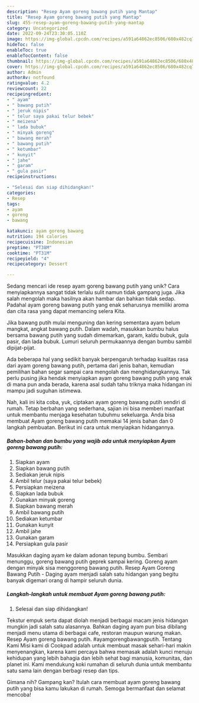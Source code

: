 ```yaml
---
description: "Resep Ayam goreng bawang putih yang Mantap"
title: "Resep Ayam goreng bawang putih yang Mantap"
slug: 455-resep-ayam-goreng-bawang-putih-yang-mantap
category: Uncategorized
date: 2022-09-24T23:30:05.110Z
image: https://img-global.cpcdn.com/recipes/a591a64862ec8506/680x482cq70/ayam-goreng-bawang-putih-foto-resep-utama.jpg
hideToc: false
enableToc: true
enableTocContent: false
thumbnail: https://img-global.cpcdn.com/recipes/a591a64862ec8506/680x482cq70/ayam-goreng-bawang-putih-foto-resep-utama.jpg
cover: https://img-global.cpcdn.com/recipes/a591a64862ec8506/680x482cq70/ayam-goreng-bawang-putih-foto-resep-utama.jpg
author: Admin
authorAv: notfound
ratingvalue: 4.2
reviewcount: 22
recipeingredient:
- " ayam"
- " bawang putih"
- " jeruk nipis"
- " telur saya pakai telur bebek"
- " meizena"
- " lada bubuk"
- " minyak goreng"
- " bawang merah"
- " bawang putih"
- " ketumbar"
- " kunyit"
- " jahe"
- " garam"
- " gula pasir"
recipeinstructions:

- "Selesai dan siap dihidangkan!"
categories:
- Resep
tags:
- ayam
- goreng
- bawang

katakunci: ayam goreng bawang 
nutrition: 194 calories
recipecuisine: Indonesian
preptime: "PT38M"
cooktime: "PT31M"
recipeyield: "4"
recipecategory: Dessert

---
```





Sedang mencari ide resep ayam goreng bawang putih yang unik? Cara menyiapkannya sangat tidak terlalu sulit namun tidak gampang juga. Jika salah mengolah maka hasilnya akan hambar dan bahkan tidak sedap. Padahal ayam goreng bawang putih yang enak seharusnya memiliki aroma dan cita rasa yang dapat memancing selera Kita.





Jika bawang putih mulai menguning dan kering sementara ayam belum mangkat, angkat bawang putih. Dalam wadah, masukkan bumbu halus bersama bawang putih yang sudah dimemarkan, garam, kaldu bubuk, gula pasir, dan lada bubuk. Lumuri seluruh permukaannya dengan bumbu sambil dipijat-pijat.

Ada beberapa hal yang sedikit banyak berpengaruh terhadap kualitas rasa dari ayam goreng bawang putih, pertama dari jenis bahan, kemudian pemilihan bahan segar sampai cara mengolah dan menghidangkannya. Tak perlu pusing jika hendak menyiapkan ayam goreng bawang putih yang enak di mana pun anda berada, karena asal sudah tahu triknya maka hidangan ini mampu jadi suguhan istimewa.






Nah, kali ini kita coba, yuk, ciptakan ayam goreng bawang putih sendiri di rumah. Tetap berbahan yang sederhana, sajian ini bisa memberi manfaat untuk membantu menjaga kesehatan tubuhmu sekeluarga. Anda bisa membuat Ayam goreng bawang putih memakai 14 jenis bahan dan 0 langkah pembuatan. Berikut ini cara untuk menyiapkan hidangannya.

<!--inarticleads1-->

##### Bahan-bahan dan bumbu yang wajib ada untuk menyiapkan Ayam goreng bawang putih:

1. Siapkan  ayam
1. Siapkan  bawang putih
1. Sediakan  jeruk nipis
1. Ambil  telur (saya pakai telur bebek)
1. Persiapkan  meizena
1. Siapkan  lada bubuk
1. Gunakan  minyak goreng
1. Siapkan  bawang merah
1. Ambil  bawang putih
1. Sediakan  ketumbar
1. Gunakan  kunyit
1. Ambil  jahe
1. Gunakan  garam
1. Persiapkan  gula pasir


Masukkan daging ayam ke dalam adonan tepung bumbu. Sembari menunggu, goreng bawang putih geprek sampai kering. Goreng ayam dengan minyak sisa menggoreng bawang putih. Resep Ayam Goreng Bawang Putih - Daging ayam menjadi salah satu hidangan yang begitu banyak digemari orang di hampir seluruh dunia. 

<!--inarticleads2-->

##### Langkah-langkah untuk membuat Ayam goreng bawang putih:


1. Selesai dan siap dihidangkan!

Tekstur empuk serta dapat diolah menjadi berbagai macam jenis hidangan mungkin jadi salah satu alasannya. Bahkan daging ayam pun bisa dibilang menjadi menu utama di berbagai cafe, restoran maupun warung makan. Resep Ayam goreng bawang putih. #ayamgorengbawangputih. Tentang Kami Misi kami di Cookpad adalah untuk membuat masak sehari-hari makin menyenangkan, karena kami percaya bahwa memasak adalah kunci menuju kehidupan yang lebih bahagia dan lebih sehat bagi manusia, komunitas, dan planet ini. Kami mendukung koki rumahan di seluruh dunia untuk membantu satu sama lain dengan berbagi resep dan tips. 

Gimana nih? Gampang kan? Itulah cara membuat ayam goreng bawang putih yang bisa kamu lakukan di rumah. Semoga bermanfaat dan selamat mencoba!
